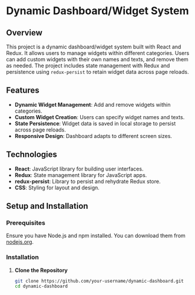 # Dynamic Dashboard/Widget System

## Overview

This project is a dynamic dashboard/widget system built with React and Redux. It allows users to manage widgets within different categories. Users can add custom widgets with their own names and texts, and remove them as needed. The project includes state management with Redux and persistence using `redux-persist` to retain widget data across page reloads.

## Features

- **Dynamic Widget Management**: Add and remove widgets within categories.
- **Custom Widget Creation**: Users can specify widget names and texts.
- **State Persistence**: Widget data is saved in local storage to persist across page reloads.
- **Responsive Design**: Dashboard adapts to different screen sizes.

## Technologies

- **React**: JavaScript library for building user interfaces.
- **Redux**: State management library for JavaScript apps.
- **redux-persist**: Library to persist and rehydrate Redux store.
- **CSS**: Styling for layout and design.

## Setup and Installation

### Prerequisites

Ensure you have Node.js and npm installed. You can download them from [nodejs.org](https://nodejs.org/).

### Installation

1. **Clone the Repository**

   ```bash
   git clone https://github.com/your-username/dynamic-dashboard.git
   cd dynamic-dashboard
